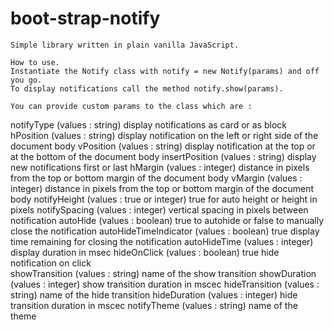 # boot-strap-notify

	Simple library written in plain vanilla JavaScript.
	
	How to use.
	Instantiate the Notify class with notify = new Notify(params) and off you go.
	To display notifications call the method notify.show(params).
	
	You can provide custom params to the class which are :
	
notifyType (values : string) display notifications as card or as block
hPosition (values : string) display notification on the left or right side of the document body
vPosition (values : string) display notification at the top or at the bottom of the document body
insertPosition (values : string) display new notifications first or last
hMargin	(values : integer) distance in pixels from the top or bottom margin of the document body
vMargin (values : integer) distance in pixels from the top or bottom margin of the document body
notifyHeight (values : true or integer) true for auto height or height in pixels
notifySpacing (values : integer) vertical spacing in pixels between notification
autoHide (values : boolean) true to autohide or false to manually close the notification
autoHideTimeIndicator (values : boolean) true display time remaining for closing the notification
autoHideTime (values : integer) display duration in msec
hideOnClick (values : boolean) true hide notification on click   
showTransition (values : string) name of the show transition 
showDuration (values : integer) show transition duration in mscec
hideTransition (values : string) name of the hide transition
hideDuration (values : integer) hide transition duration in mscec
notifyTheme (values : string) name of the theme
					  
	
	
	
